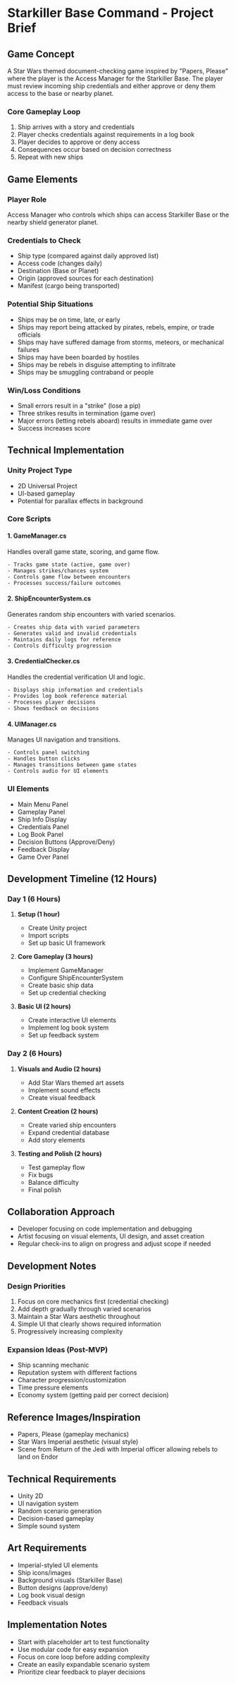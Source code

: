# Starkiller Base Command - Project Brief

## Game Concept
A Star Wars themed document-checking game inspired by "Papers, Please" where the player is the Access Manager for the Starkiller Base. The player must review incoming ship credentials and either approve or deny them access to the base or nearby planet.

### Core Gameplay Loop
1. Ship arrives with a story and credentials
2. Player checks credentials against requirements in a log book
3. Player decides to approve or deny access
4. Consequences occur based on decision correctness
5. Repeat with new ships

## Game Elements

### Player Role
Access Manager who controls which ships can access Starkiller Base or the nearby shield generator planet.

### Credentials to Check
- Ship type (compared against daily approved list)
- Access code (changes daily)
- Destination (Base or Planet)
- Origin (approved sources for each destination)
- Manifest (cargo being transported)

### Potential Ship Situations
- Ships may be on time, late, or early
- Ships may report being attacked by pirates, rebels, empire, or trade officials
- Ships may have suffered damage from storms, meteors, or mechanical failures
- Ships may have been boarded by hostiles
- Ships may be rebels in disguise attempting to infiltrate
- Ships may be smuggling contraband or people

### Win/Loss Conditions
- Small errors result in a "strike" (lose a pip)
- Three strikes results in termination (game over)
- Major errors (letting rebels aboard) results in immediate game over
- Success increases score

## Technical Implementation

### Unity Project Type
- 2D Universal Project
- UI-based gameplay
- Potential for parallax effects in background

### Core Scripts

#### 1. GameManager.cs
Handles overall game state, scoring, and game flow.
```
- Tracks game state (active, game over)
- Manages strikes/chances system
- Controls game flow between encounters
- Processes success/failure outcomes
```

#### 2. ShipEncounterSystem.cs
Generates random ship encounters with varied scenarios.
```
- Creates ship data with varied parameters
- Generates valid and invalid credentials
- Maintains daily logs for reference
- Controls difficulty progression
```

#### 3. CredentialChecker.cs
Handles the credential verification UI and logic.
```
- Displays ship information and credentials
- Provides log book reference material
- Processes player decisions
- Shows feedback on decisions
```

#### 4. UIManager.cs
Manages UI navigation and transitions.
```
- Controls panel switching
- Handles button clicks
- Manages transitions between game states
- Controls audio for UI elements
```

### UI Elements
- Main Menu Panel
- Gameplay Panel
- Ship Info Display
- Credentials Panel
- Log Book Panel
- Decision Buttons (Approve/Deny)
- Feedback Display
- Game Over Panel

## Development Timeline (12 Hours)

### Day 1 (6 Hours)
1. **Setup (1 hour)**
   - Create Unity project
   - Import scripts
   - Set up basic UI framework

2. **Core Gameplay (3 hours)**
   - Implement GameManager
   - Configure ShipEncounterSystem
   - Create basic ship data
   - Set up credential checking

3. **Basic UI (2 hours)**
   - Create interactive UI elements
   - Implement log book system
   - Set up feedback system

### Day 2 (6 Hours)
1. **Visuals and Audio (2 hours)**
   - Add Star Wars themed art assets
   - Implement sound effects
   - Create visual feedback

2. **Content Creation (2 hours)**
   - Create varied ship encounters
   - Expand credential database
   - Add story elements

3. **Testing and Polish (2 hours)**
   - Test gameplay flow
   - Fix bugs
   - Balance difficulty
   - Final polish

## Collaboration Approach
- Developer focusing on code implementation and debugging
- Artist focusing on visual elements, UI design, and asset creation
- Regular check-ins to align on progress and adjust scope if needed

## Development Notes

### Design Priorities
1. Focus on core mechanics first (credential checking)
2. Add depth gradually through varied scenarios
3. Maintain a Star Wars aesthetic throughout
4. Simple UI that clearly shows required information
5. Progressively increasing complexity

### Expansion Ideas (Post-MVP)
- Ship scanning mechanic
- Reputation system with different factions
- Character progression/customization
- Time pressure elements
- Economy system (getting paid per correct decision)

## Reference Images/Inspiration
- Papers, Please (gameplay mechanics)
- Star Wars Imperial aesthetic (visual style)
- Scene from Return of the Jedi with Imperial officer allowing rebels to land on Endor

## Technical Requirements
- Unity 2D
- UI navigation system
- Random scenario generation
- Decision-based gameplay
- Simple sound system

## Art Requirements
- Imperial-styled UI elements
- Ship icons/images
- Background visuals (Starkiller Base)
- Button designs (approve/deny)
- Log book visual design
- Feedback visuals

## Implementation Notes
- Start with placeholder art to test functionality
- Use modular code for easy expansion
- Focus on core loop before adding complexity
- Create an easily expandable scenario system
- Prioritize clear feedback to player decisions
